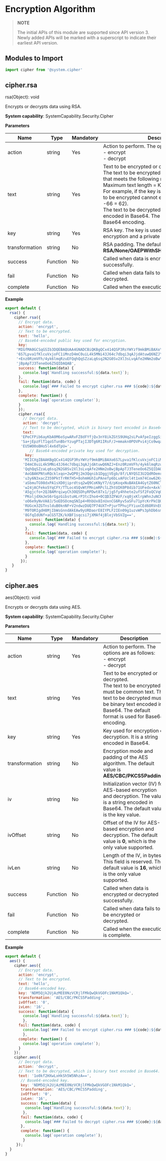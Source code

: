 # Encryption Algorithm

> **NOTE**<br>
>
> The initial APIs of this module are supported since API version 3. Newly added APIs will be marked with a superscript to indicate their earliest API version.


## Modules to Import


```js
import cipher from '@system.cipher'
```


## cipher.rsa

rsa(Object): void

Encrypts or decrypts data using RSA.

**System capability**: SystemCapability.Security.Cipher

**Parameters**

| Name| Type| Mandatory| Description|
| -------- | -------- | -------- | -------- |
| action | string | Yes| Action to perform. The options are as follows:<br>- encrypt<br>- decrypt |
| text | string | Yes| Text to be encrypted or decrypted.<br> The text to be encrypted must be common text that meets the following requirement:<br> Maximum text length = Key length/8 - 66<br>For example, if the key is of 1024 bytes, the text to be encrypted cannot exceed 62 bytes (1024/8 -66 = 62).<br> The text to be decrypted must be binary text encoded in Base64. The default format is used for Base64 encoding.|
| key | string | Yes| RSA key. The key is used as a public key in encryption and a private key in decryption.|
| transformation | string | No| RSA padding. The default value is **RSA/None/OAEPWithSHA256AndMGF1Padding**.|
| success | Function | No| Called when data is encrypted or decrypted successfully.|
| fail | Function | No| Called when data fails to be encrypted or decrypted.|
| complete | Function | No| Called when the execution is complete.|

**Example**

```js
export default {    
  rsa() {        
    cipher.rsa({            
      // Encrypt data.           
      action: 'encrypt',            
      // Text to be encrypted.           
      text: 'hello',            
      // Base64-encoded public key used for encryption.           
      key: 
     'MIGfMA0GCSqGSIb3DQEBAQUAA4GNADCBiQKBgQCx414QSP3RsYWYzf9mkBMiBAXo\n' + 
     '6S7Lpva1fKlcuVxjoFC1iMnzD4mC0uiL4k5MNi43J64c7dbqi3qAJjdAtuwQ6NZJ\n' + 
     '+Enz0RzmVFh/4yk6lmqRzuEFQqhQqSZzaLq6sq2N2G0Sv2Xl3sLvqAfe2HNm2oBw\n' +
     'jBpApTJ3TeneOo6Z5QIDAQAB',  
      success: function(data) {                
        console.log(`Handling successful:${data.text}`);          
      },            
      fail: function(data, code) {               
        console.log(`### Failed to encrypt cipher.rsa ### ${code}:${data}`); 
      },
      complete: function() {
        console.log(`operation complete!`);
      }
      });        
      cipher.rsa({            
        // Decrypt data.           
        action: 'decrypt',            
        // Text to be decrypted, which is binary text encoded in Base64. The decrypted text is "hello".           
        text:            
       'EPeCFPib6ayKbA0M6oSywARvFZ8dFYfjQv3nY8ikZGtS9UHq2sLPvAfpeIzggSiCxqbWeCftP1XQ\n' +
       'Sa+jEpzFlT1qoSTunBbrYzugPTajIJDTg6R1IRsF/J+mmakn0POVPvi4jCo9wqavB324Bx0Wipnc\n' +
       'EU5WO0oBHo5l4x6dTpU=',           
           // Base64-encoded private key used for decryption.           
         key:            
        'MIICXgIBAAKBgQCx414QSP3RsYWYzf9mkBMiBAXo6S7Lpva1fKlcuVxjoFC1iMnz\n' +
        'D4mC0uiL4k5MNi43J64c7dbqi3qAJjdAtuwQ6NZJ+Enz0RzmVFh/4yk6lmqRzuEF\n' +
        'QqhQqSZzaLq6sq2N2G0Sv2Xl3sLvqAfe2HNm2oBwjBpApTJ3TeneOo6Z5QIDAQAB\n' +
        'AoGBAKPNtoRQcklxqo+2wQP0j2m3Qqnib1DggjVEgb/8f/LNYQSI3U2QdROemryU\n' +
        'u3y6N3xacZ359PktTrRKfH5+8ohmHGhIuPAnefp6bLvAFUcl4t1xm74Cow62Kyw3\n' +
        'aSbmuTG98dxPA1sXD0jiprdtsq2wQ9CoKNyY7/d/pKoqxNuBAkEA4GytZ60NCTj9\n' +
        'w24jACFeko5YqCFY/TTLoc4SQvWtFMnimRPclLZhtUIK0P8dib71UFedx+AxklgL\n' +
        'A5gjcfo+2QJBAMrqiwyCh3OQ5DhyRPDwt87x1/jg5fy4hhete2ufSf2FoQCVqO+w\n' +
        'PKoljdXmJeS6rGgzGibstuHLrP3tcIho4+0CQD3ZFWzF/xq0jxKlrpWhnJuNCRfE\n' +
        'oO6e9yNvVA8J/5oEDSOcmqSNIp4+RhbUx8InUxnCG6Ryv5aSFu71pYcKrPkCQQCL\n' +
        'RUGcm3ZGTnslduB0knNF+V2ndwzDUQ7P74UXT+PjurTPhujFYiuxCEd6ORVnEOzG\n' +
        'M9TORIgdH8MjIbWsGnndAkEAw9yURDaorE8IYPLF2IEn09g1uzvWPs3phDb6smVx\n' + 
        '8GfqIdUNf+aCG5TZK/kXBF1sqcsi7jXMAf4jBlejVbSVZg==',
         success: function(data) {                
           console.log(`Handling successful:${data.text}`);          
         },            
         fail: function(data, code) {               
           console.log(`### Failed to encrypt cipher.rsa ### ${code}:${data}`); 
         },
         complete: function() {
           console.log(`operation complete!`);
         }        
       });    
   }
}
```


## cipher.aes

aes(Object): void

Encrypts or decrypts data using AES.

**System capability**: SystemCapability.Security.Cipher

**Parameters**

| Name| Type| Mandatory| Description|
| -------- | -------- | -------- | -------- |
| action | string | Yes| Action to perform. The options are as follows:<br>- encrypt<br>- decrypt |
| text | string | Yes| Text to be encrypted or decrypted.<br> The text to be encrypted must be common text. The text to be decrypted must be binary text encoded in Base64. The default format is used for Base64 encoding.|
| key | string | Yes| Key used for encryption or decryption. It is a string encoded in Base64.|
| transformation | string | No| Encryption mode and padding of the AES algorithm. The default value is **AES/CBC/PKCS5Padding**.|
| iv | string | No| Initialization vector (IV) for AES-based encryption and decryption. The value is a string encoded in Base64. The default value is the key value.|
| ivOffset | string | No| Offset of the IV for AES-based encryption and decryption. The default value is **0**, which is the only value supported.|
| ivLen | string | No| Length of the IV, in bytes. This field is reserved. The default value is **16**, which is the only value supported.|
| success | Function | No| Called when data is encrypted or decrypted successfully.|
| fail | Function | No| Called when data fails to be encrypted or decrypted.|
| complete | Function | No| Called when the execution is complete.|

**Example**

```js
export default {    
  aes() {        
    cipher.aes({            
      // Encrypt data.           
      action: 'encrypt',            
      // Text to be encrypted.           
      text: 'hello',            
      // Base64-encoded key.           
      key: 'NDM5Qjk2UjAzMEE0NzVCRjlFMkQwQkVGOFc1NkM1QkQ=',            
      transformation: 'AES/CBC/PKCS5Padding',            
      ivOffset: '0',            
      ivLen: '16',            
      success: function(data) {                
        console.log(`Handling successful:${data.text}`);          
        },            
      fail: function(data, code) {               
        console.log(`### Failed to encrypt cipher.rsa ### ${code}:${data}`); 
        },
      complete: function() {
        console.log(`operation complete!`);
      }
    });        
    cipher.aes({            
      // Decrypt data.           
      action: 'decrypt',            
      // Text to be decrypted, which is binary text encoded in Base64.           
      text: '1o0kf2HXwLxHkSh5W5NhzA==',            
       // Base64-encoded key.           
       key: 'NDM5Qjk2UjAzMEE0NzVCRjlFMkQwQkVGOFc1NkM1QkQ=',            
       transformation: 'AES/CBC/PKCS5Padding',            
       ivOffset: '0',            
       ivLen: '16',            
       success: function(data) {                
         console.log(`Handling successful:${data.text}`);          
        },            
       fail: function(data, code) {               
         console.log(`### Failed to decrypt cipher.rsa ### ${code}:${data}`); 
       },
       complete: function() {
         console.log(`operation complete!`);
        }
     });        
  }
}

```
